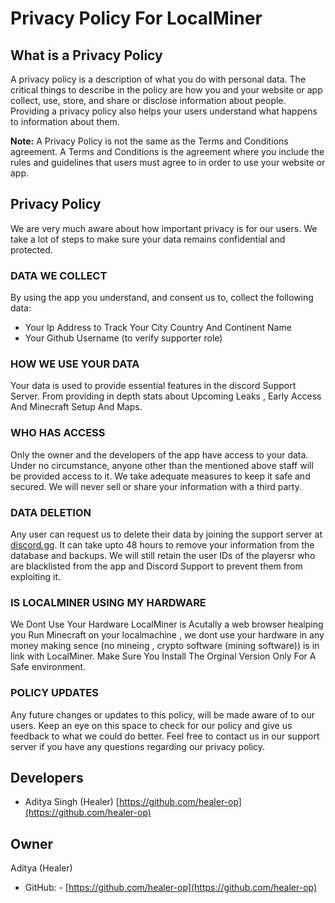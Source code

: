 # Privacy Policy For LocalMiner

## What is a Privacy Policy

A privacy policy is a description of what you do with personal data. The critical things to describe in the policy are how you and your website or app collect, use, store, and share or disclose information about people. Providing a privacy policy also helps your users understand what happens to information about them.

**Note:** A Privacy Policy is not the same as the Terms and Conditions agreement. A Terms and Conditions is the agreement where you include the rules and guidelines that users must agree to in order to use your website or app.

## Privacy Policy

We are very much aware about how important privacy is for our users. We take a lot of steps to make sure your data remains confidential and protected.

### DATA WE COLLECT

By using the app you understand, and consent us to, collect the following data:
- Your Ip Address to Track Your City Country And Continent Name
- Your Github Username 
(to verify supporter role)

### HOW WE USE YOUR DATA

Your data is used to provide essential features in the discord Support Server. From providing in depth stats about Upcoming Leaks , Early Access And Minecraft Setup And Maps.

### WHO HAS ACCESS

Only the owner and the developers of the app have access to your data. Under no circumstance, anyone other than the mentioned above staff will be provided access to it. We take adequate measures to keep it safe and secured. We will never sell or share your information with a third party.

### DATA DELETION

Any user can request us to delete their data by joining the support server at [discord.gg](https://discord.gg/R8k6a8BdGd). It can take upto 48 hours to remove your information from the database and backups. We will still retain the user IDs of the playersr who are blacklisted from the app and Discord Support to prevent them from exploiting it.

### IS LOCALMINER USING MY HARDWARE

We Dont Use Your Hardware LocalMiner is Acutally a web browser healping you Run Minecraft on your localmachine , we dont use your hardware in any money making sence (no mineing , crypto software (mining software)) is in link with LocalMiner. Make Sure You Install The Orginal Version Only For A Safe environment. 

### POLICY UPDATES

Any future changes or updates to this policy, will be made aware of to our users. Keep an eye on this space to check for our policy and give us feedback to what we could do better. Feel free to contact us in our support server if you have any questions regarding our privacy policy.

## Developers

- Aditya Singh (Healer) [https://github.com/healer-op](https://github.com/healer-op)
## Owner

Aditya (Healer)

- GitHub: - [https://github.com/healer-op](https://github.com/healer-op)
